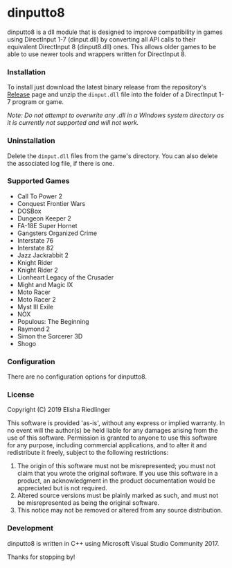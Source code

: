 # dinputto8

dinputto8 is a dll module that is designed to improve compatibility in games using DirectInput 1-7 (dinput.dll) by converting all API calls to their equivalent DirectInput 8 (dinput8.dll) ones. This allows older games to be able to use newer tools and wrappers written for DirectInput 8.

### Installation

To install just download the latest binary release from the repository's [Release](https://github.com/elishacloud/dinputto8/releases) page and unzip the `dinput.dll` file into the folder of a DirectInput 1-7 program or game.

_Note: Do not attempt to overwrite any .dll in a Windows system directory as it is currently not supported and will not work._

### Uninstallation

Delete the `dinput.dll` files from the game's directory. You can also delete the associated log file, if there is one.

### Supported Games

 * Call To Power 2
 * Conquest Frontier Wars
 * DOSBox
 * Dungeon Keeper 2
 * FA-18E Super Hornet
 * Gangsters Organized Crime
 * Interstate 76
 * Interstate 82
 * Jazz Jackrabbit 2
 * Knight Rider
 * Knight Rider 2
 * Lionheart Legacy of the Crusader
 * Might and Magic IX
 * Moto Racer
 * Moto Racer 2
 * Myst III Exile
 * NOX
 * Populous: The Beginning
 * Raymond 2
 * Simon the Sorcerer 3D
 * Shogo

### Configuration

There are no configuration options for dinputto8.

### License
Copyright (C) 2019 Elisha Riedlinger

This software is provided 'as-is', without any express or implied warranty. In no event will the author(s) be held liable for any damages arising from the use of this software. Permission is granted to anyone to use this software for any purpose, including commercial applications, and to alter it and redistribute it freely, subject to the following restrictions:

1. The origin of this software must not be misrepresented; you must not claim that you wrote the original software. If you use this software in a product, an acknowledgment in the product documentation would be appreciated but is not required.
2. Altered source versions must be plainly marked as such, and must not be misrepresented as being the original software.
3. This notice may not be removed or altered from any source distribution.

### Development
dinputto8 is written in C++ using Microsoft Visual Studio Community 2017.

Thanks for stopping by!
